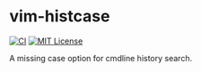 # vim-histcase

[![CI](https://github.com/obcat/vim-histcase/workflows/CI/badge.svg)](https://github.com/obcat/vim-histcase/actions?query=workflow%3Aci)
[![MIT License](https://img.shields.io/badge/license-MIT-blue.svg)](LICENSE)

A missing case option for cmdline history search.
